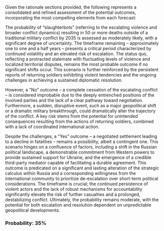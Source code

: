 Given the rationale sections provided, the following represents a consolidated and refined assessment of the potential outcomes, incorporating the most compelling elements from each forecast:

The probability of “slaughterbots” (referring to the escalating violence and broader conflict dynamics) resulting in 50 or more deaths outside of a traditional military conflict by 2035 is assessed as moderately likely, with a significant degree of uncertainty. The timeframe remaining – approximately one to one and a half years – presents a critical period characterized by continued volatility and an elevated risk of escalation. The status quo, reflecting a protracted stalemate with fluctuating levels of violence and localized territorial disputes, remains the most probable outcome if no significant shifts occur. This scenario is further reinforced by the persistent reports of returning soldiers exhibiting violent tendencies and the ongoing challenges in achieving a sustained diplomatic resolution.

However, a "No" outcome – a complete cessation of the escalating conflict – is considered improbable due to the deeply entrenched positions of the involved parties and the lack of a clear pathway toward negotiation. Furthermore, a sudden, disruptive event, such as a major geopolitical shift or a dramatic military breakthrough, could dramatically alter the trajectory of the conflict. A key risk stems from the potential for unintended consequences resulting from the actions of returning soldiers, combined with a lack of coordinated international action.

Despite the challenges, a "Yes" outcome – a negotiated settlement leading to a decline in fatalities – remains a possibility, albeit a contingent one. This scenario hinges on a confluence of factors, including a shift in the Russian political landscape, a demonstrable commitment from Western powers to provide sustained support for Ukraine, and the emergence of a credible third-party mediator capable of facilitating a durable agreement. This outcome is predicated on a significant and lasting alteration of the strategic calculus within Russia and a corresponding willingness from the international community to prioritize de-escalation over short-term political considerations.  The timeframe is crucial; the continued persistence of violent actors and the lack of robust mechanisms for accountability significantly elevate the risk of further casualties and a prolonged, destabilizing conflict.  Ultimately, the probability remains moderate, with the potential for both escalation and resolution dependent on unpredictable geopolitical developments.

### Probability: 35%
